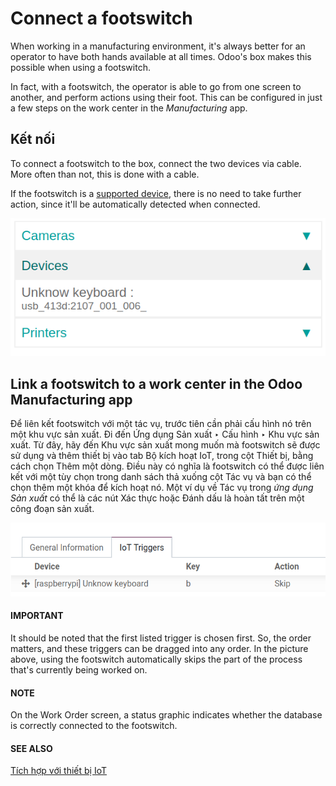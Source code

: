 # Connect a footswitch

When working in a manufacturing environment, it's always better for an operator to have both hands
available at all times. Odoo's  box makes this possible when using a
footswitch.

In fact, with a footswitch, the operator is able to go from one screen to another, and perform
actions using their foot. This can be configured in just a few steps on the work center in the
*Manufacturing* app.

## Kết nối

To connect a footswitch to the  box, connect the two devices via
cable. More often than not, this is done with a  cable.

If the footswitch is a [supported device](https://www.odoo.com/page/iot-hardware), there is no
need to take further action, since it'll be automatically detected when connected.

![Footswitch recognized on the IoT box.](../../../../_images/footswitch-dropdown.png)

## Link a footswitch to a work center in the Odoo Manufacturing app

Để liên kết footswitch với một tác vụ, trước tiên cần phải cấu hình nó trên một khu vực sản xuất. Đi đến Ứng dụng Sản xuất ‣ Cấu hình ‣ Khu vực sản xuất. Từ đây, hãy đến Khu vực sản xuất mong muốn mà footswitch sẽ được sử dụng và thêm thiết bị vào tab Bộ kích hoạt IoT, trong cột Thiết bị, bằng cách chọn Thêm một dòng. Điều này có nghĩa là footswitch có thể được liên kết với một tùy chọn trong danh sách thả xuống cột Tác vụ và bạn có thể chọn thêm một khóa để kích hoạt nó. Một ví dụ về Tác vụ trong  *ứng dụng Sản xuất* có thể là các nút Xác thực hoặc Đánh dấu là hoàn tất trên một công đoạn sản xuất.

![Footswitch trigger setup on the Odoo database.](../../../../_images/footswitch-example.png)

#### IMPORTANT
It should be noted that the first listed trigger is chosen first. So, the order matters, and
these triggers can be dragged into any order. In the picture above, using the footswitch
automatically skips the part of the process that's currently being worked on.

#### NOTE
On the Work Order screen, a status graphic indicates whether the database is
correctly connected to the footswitch.

#### SEE ALSO
[Tích hợp với thiết bị IoT](../../../inventory_and_mrp/manufacturing/advanced_configuration/using_work_centers.md#workcenter-iot)
